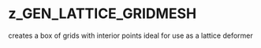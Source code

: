# z_GEN_LATTICE_GRIDMESH

creates a box of grids with interior points ideal for use as a lattice deformer 
